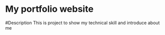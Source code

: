# My portfolio website

#Description
This is project to show my technical skill and introduce about me
